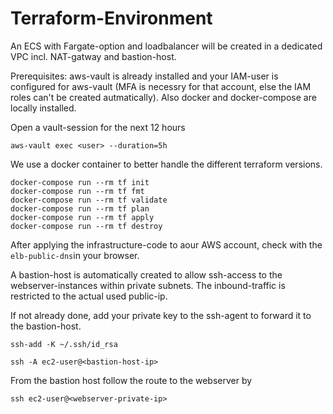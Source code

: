 # Terraform-Environment

An ECS with Fargate-option and loadbalancer will be created in a dedicated VPC incl. NAT-gatway and bastion-host.

Prerequisites:
aws-vault is already installed and your IAM-user is configured for aws-vault (MFA is necessry for that account, else the IAM roles can't be created autmatically). Also docker and docker-compose are locally installed.

Open a vault-session for the next 12 hours

`aws-vault exec <user> --duration=5h`

We use a docker container to better handle the different terraform versions.

```
docker-compose run --rm tf init
docker-compose run --rm tf fmt
docker-compose run --rm tf validate
docker-compose run --rm tf plan
docker-compose run --rm tf apply
docker-compose run --rm tf destroy
```

After applying the infrastructure-code to aour AWS account, check with the `elb-public-dns`in your browser.

A bastion-host is automatically created to allow ssh-access to the webserver-instances within private subnets. The inbound-traffic is restricted to the actual used public-ip.

If not already done, add your private key to the ssh-agent to forward it to the bastion-host.

`ssh-add -K ~/.ssh/id_rsa`

`ssh -A ec2-user@<bastion-host-ip>`

From the bastion host follow the route to the webserver by

`ssh ec2-user@<webserver-private-ip>`
